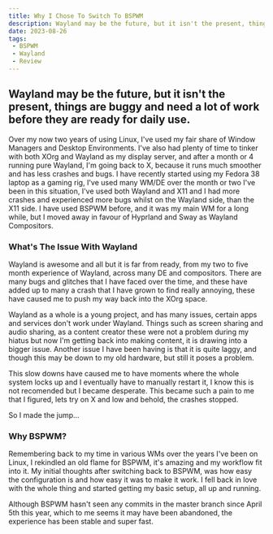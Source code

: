 ```yaml
---
title: Why I Chose To Switch To BSPWM
description: Wayland may be the future, but it isn't the present, things are buggy and need a lot of work before they are ready for daily use.
date: 2023-08-26
tags:
 - BSPWM
 - Wayland
 - Review
---
```


## Wayland may be the future, but it isn't the present, things are buggy and need a lot of work before they are ready for daily use.

Over my now two years of using Linux, I've used my fair share of Window Managers and Desktop Environments. I've also had plenty of time to tinker with both XOrg and Wayland as my display server, and after a month or 4 running pure Wayland, I'm going back to X, because it runs much smoother and has less crashes and bugs. I have recently started using my Fedora 38 laptop as a gaming rig, I've used many WM/DE over the month or two I've been in this situation, I've used both Wayland and X11 and I had more crashes and experienced more bugs whilst on the Wayland side, than the X11 side. I have used BSPWM before, and it was my main WM for a long while, but I moved away in favour of Hyprland and Sway as Wayland Compositors.

### What's The Issue With Wayland
Wayland is awesome and all but it is far from ready, from my two to five month experience of Wayland, across many DE and compositors. There are many bugs and glitches that I have faced over the time, and these have added up to many a crash that I have grown to find really annoying, these have caused me to push my way back into the XOrg space.

Wayland as a whole is a young project, and has many issues, certain apps and services don't work under Wayland. Things such as screen sharing and audio sharing, as a content creator these were not a problem during my hiatus but now I'm getting back into making content, it is drawing into a bigger issue. Another issue I have been having is that it is quite laggy, and though this may be down to my old hardware, but still it poses a problem.

This slow downs have caused me to have moments where the whole system locks up and I eventually have to manually restart it, I know this is not recomended but I became desperate. This became such a pain to me that I figured, lets try on X and low and behold, the crashes stopped.

So I made the jump...

### Why BSPWM?
Remembering back to my time in various WMs over the years I've been on Linux, I rekindled an old flame for BSPWM, it's amazing and my workflow fit into it. My initial thoughts after switching back to BSPWM, was how easy the configuration is and how easy it was to make it work. I fell back in love with the whole thing and started getting my basic setup, all up and running.

Although BSPWM hasn't seen any commits in the master branch since April 5th this year, which to me seems it may have been abandoned, the experience has been stable and super fast. 
